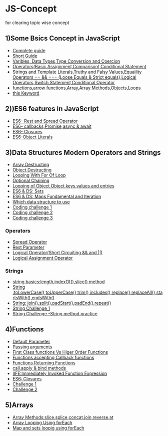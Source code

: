 # JS-Concept

for clearing topic wise concept

<h2>1)Some Bsics Concept in JavaScript</h2>

- [Complete guide](./Fundamentals-Part_1/README.MD)
- [Short Guide](./Fundamentals-Part_1/starter/SHORTINFO.MD)
- [Varibles, Data Types,Type Conversion and Coercion](./Fundamentals-Part_1/starter/basic1.js)
- [Operators(Basic,Assignment,Comparison),Conditional Statement](./Fundamentals-Part_1/starter/basic2.js)
- [Strings and Template Literals,Truthy and Falsy Values,Equaility Operators == && === (Loose Equals & Strict equals),Logical Operators,Switch Statement,Conditional Operator](./Fundamentals-Part_1/final/script.js)
- [functions,arrow functions,Array,Array Methods,Objects,Loops](./Fundamental_Part_2/final/script.js)
- [this Keyword](./this%20keyword/this.js)

<h2>2))ES6 features in JavaScript</h2>

- [ES6- Rest and Spread Operator](./ES6/restAndSpread.js)
- [ES6- callbacks,Promise,async & await](./ES6/callbackPromiseAsyncAwait.js)
- [ES6- Closures](./ES6/closure.js)
- [ES6-Object Literals](./ES6/objectLiterals.js)

<h2>3)Data Structures Modern Operators and Strings</h2>

- [Array Destructing](./Data-Structures-Operators-strings/DS/arrayDestructing.js)
- [Object Destructing](./Data-Structures-Operators-strings/DS/objectDestructing.js)
- [Looping With For Of Loop](./Data-Structures-Operators-strings/DS/LoopingForOfLoop.js)
- [Optional Chaining](./Data-Structures-Operators-strings/DS/optionalChaining.js)
- [Looping of Object Object keys,values and entries](./Data-Structures-Operators-strings/DS/loopingObjects.js)
- [ES6 & DS: Sets](./Data-Structures-Operators-strings/DS/sets.js)
- [ES6 & DS: Maps Fundamental and Iteration](./Data-Structures-Operators-strings/DS/maps.js)
- [Which data structure to use](./Data-Structures-Operators-strings/DS/Which%20data%20structure%20is%20use.md)
- [Coding challenge 1](./Data-Structures-Operators-strings/DS/codingChallenge1.js)
- [Coding challenge 2](./Data-Structures-Operators-strings/DS/codingChallenge2.js)
- [Coding challenge 3](./Data-Structures-Operators-strings/DS/challenge3.js)

<h3>Operators</h3>

- [Spread Operator](./Data-Structures-Operators-strings/Operators/spreadOperator.js)
- [Rest Parameter](./Data-Structures-Operators-strings/Operators/restPatternAndParameter.js)
- [Logical Operator(Short Circuiting && and ||)](./Data-Structures-Operators-strings/Operators/shortCircuiting.js)
- [Logical Assignment Operator](./Data-Structures-Operators-strings/Operators/logicalAssignmentOperator.js)

<h3>Strings</h3>

- [string basics:length,indexOf(),slice() method](./Data-Structures-Operators-strings/strings/string.js)
- [String :toLowerCase(),toUpperCase(),trim(),includes(),replace(),replaceAll(),startsWith(),endsWith()](./Data-Structures-Operators-strings/strings/string-part1.js)
- [String: join(),split(),padStart(),padEnd(),repeat()](./Data-Structures-Operators-strings/strings/string-part2.js)
- [String Challenge 1](./Data-Structures-Operators-strings/strings/string-challenge.js)
- [String Challenge -String method practice](./Data-Structures-Operators-strings/strings/string-challenge2.js)

<h2>4)Functions</h2>

- [Default Parameter](./Functions/starter/defaultParameter.js)
- [Passing arguments](./Functions/starter/functionPassing.js)
- [First Class functions Vs Higer Order Functions](./Functions/starter/functionCalled.js)
- [Functions accepting Callback functions](./Functions/starter/functionWithCallbackfunc.js)
- [Functions Returning Functions](./Functions/starter/funRetFun.js)
- [call,apply & bind methods](./Functions/starter/callAndApplyAndBind.js)
- [IIFE:Immediately Invoked Function Expression](./Functions/starter/invokedFun.js)
- [ES6: Closures](./Functions/starter/closures.js)
- [Challenge 1](./Functions/starter/challenge1.js)
- [Challenge 2](./Functions/starter/challenge2.js)

<h2>5)Arrays</h2>

- [ Array Methods:slice,splice,concat,join,reverse,at](./Arrays/starter/arrayMethods.js)
- [ Array Looping Using forEach](./Arrays/starter/arrayLoopingforEach.js)
- [ Map and sets loopig using forEach](./Arrays/starter/forEachMapsAndSets.js)
